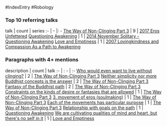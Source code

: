 #IndexEntry #Robology

### Top 10 referring talks
talk | count | series
:- | - |: -
<a data-href="The Way of Non-Clinging Part 3" href="The+Way+of+Non-Clinging+Part+3" class="internal-link" target="_blank" rel="noopener">The Way of Non-Clinging Part 3</a> | 9 | <a data-href="2017 Eros Unfettered" href="2017+Eros+Unfettered" class="internal-link" target="_blank" rel="noopener">2017 Eros Unfettered</a>
<a data-href="Questioning Awakening" href="Questioning+Awakening" class="internal-link" target="_blank" rel="noopener">Questioning Awakening</a> | 1 | <a data-href="2014 November Solitary - Questioning Awakening" href="2014+November+Solitary+-+Questioning+Awakening" class="internal-link" target="_blank" rel="noopener">2014 November Solitary - Questioning Awakening</a>
<a data-href="Love and Emptiness" href="Love+and+Emptiness" class="internal-link" target="_blank" rel="noopener">Love and Emptiness</a> | 1 | <a data-href="2007 Lovingkindness and Compassion As a Path to Awakening" href="2007+Lovingkindness+and+Compassion+As+a+Path+to+Awakening" class="internal-link" target="_blank" rel="noopener">2007 Lovingkindness and Compassion As a Path to Awakening</a>

### Paragraphs with 4+ mentions
description | count | talk
:- | : - | :-
<a aria-label-position="top" aria-label="The Way of Non-Clinging Part 3 > Who would even want to live without clinging" data-href="The Way of Non-Clinging Part 3#Who would even want to live without clinging" href="The+Way+of+Non-Clinging+Part+3#Who+would+even+want+to+live+without+clinging" class="internal-link" target="_blank" rel="noopener">Who would even want to live without clinging?</a> | 2 | <a data-href="The Way of Non-Clinging Part 3" href="The+Way+of+Non-Clinging+Part+3" class="internal-link" target="_blank" rel="noopener">The Way of Non-Clinging Part 3</a>
<a aria-label-position="top" aria-label="The Way of Non-Clinging Part 3 > Neither simplicity nor more Buddhist concepts is the answer" data-href="The Way of Non-Clinging Part 3#Neither simplicity nor more Buddhist concepts is the answer" href="The+Way+of+Non-Clinging+Part+3#Neither+simplicity+nor+more+Buddhist+concepts+is+the+answer" class="internal-link" target="_blank" rel="noopener">Neither simplicity nor more Buddhist concepts is the answer</a> | 2 | <a data-href="The Way of Non-Clinging Part 3" href="The+Way+of+Non-Clinging+Part+3" class="internal-link" target="_blank" rel="noopener">The Way of Non-Clinging Part 3</a>
<a aria-label-position="top" aria-label="The Way of Non-Clinging Part 3 > Fantasy of the Buddhist path" data-href="The Way of Non-Clinging Part 3#Fantasy of the Buddhist path" href="The+Way+of+Non-Clinging+Part+3#Fantasy+of+the+Buddhist+path" class="internal-link" target="_blank" rel="noopener">Fantasy of the Buddhist path</a> | 2 | <a data-href="The Way of Non-Clinging Part 3" href="The+Way+of+Non-Clinging+Part+3" class="internal-link" target="_blank" rel="noopener">The Way of Non-Clinging Part 3</a>
<a aria-label-position="top" aria-label="The Way of Non-Clinging Part 3 > Constraints on the kinds of desire or fantasies that are allowed" data-href="The Way of Non-Clinging Part 3#Constraints on the kinds of desire or fantasies that are allowed" href="The+Way+of+Non-Clinging+Part+3#Constraints+on+the+kinds+of+desire+or+fantasies+that+are+allowed" class="internal-link" target="_blank" rel="noopener">Constraints on the kinds of desire or fantasies that are allowed</a> | 1 | <a data-href="The Way of Non-Clinging Part 3" href="The+Way+of+Non-Clinging+Part+3" class="internal-link" target="_blank" rel="noopener">The Way of Non-Clinging Part 3</a>
<a aria-label-position="top" aria-label="The Way of Non-Clinging Part 3 > 3 movement of eros soulmaking" data-href="The Way of Non-Clinging Part 3#3 movement of eros soulmaking" href="The+Way+of+Non-Clinging+Part+3#3+movement+of+eros+soulmaking" class="internal-link" target="_blank" rel="noopener">3. movement of eros (soulmaking)</a> | 1 | <a data-href="The Way of Non-Clinging Part 3" href="The+Way+of+Non-Clinging+Part+3" class="internal-link" target="_blank" rel="noopener">The Way of Non-Clinging Part 3</a>
<a aria-label-position="top" aria-label="The Way of Non-Clinging Part 3 > Each of the movements has particular purpose" data-href="The Way of Non-Clinging Part 3#Each of the movements has particular purpose" href="The+Way+of+Non-Clinging+Part+3#Each+of+the+movements+has+particular+purpose" class="internal-link" target="_blank" rel="noopener">Each of the movements has particular purpose</a> | 1 | <a data-href="The Way of Non-Clinging Part 3" href="The+Way+of+Non-Clinging+Part+3" class="internal-link" target="_blank" rel="noopener">The Way of Non-Clinging Part 3</a>
<a aria-label-position="top" aria-label="Questioning Awakening > Relationship with goals on the path" data-href="Questioning Awakening#Relationship with goals on the path" href="Questioning+Awakening#Relationship+with+goals+on+the+path" class="internal-link" target="_blank" rel="noopener">Relationship with goals on the path</a> | 1 | <a data-href="Questioning Awakening" href="Questioning+Awakening" class="internal-link" target="_blank" rel="noopener">Questioning Awakening</a>
<a aria-label-position="top" aria-label="Love and Emptiness > We are cultivating qualities of mind and heart but theres no self in it" data-href="Love and Emptiness#We are cultivating qualities of mind and heart but theres no self in it" href="Love+and+Emptiness#We+are+cultivating+qualities+of+mind+and+heart+but+there%27s+no+self+in+it" class="internal-link" target="_blank" rel="noopener">We are cultivating qualities of mind and heart, but there&#x27;s no self in it</a> | 1 | <a data-href="Love and Emptiness" href="Love+and+Emptiness" class="internal-link" target="_blank" rel="noopener">Love and Emptiness</a>

